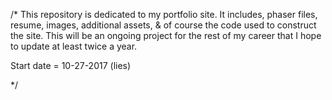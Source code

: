 /* This repository is dedicated to my portfolio site.  It includes, phaser files,
resume, images, additional assets, & of course the code used to construct the site.
This will be an ongoing project for the rest of my career that I hope to update at least
twice a year.  

Start date = 10-27-2017 (lies)

*/
